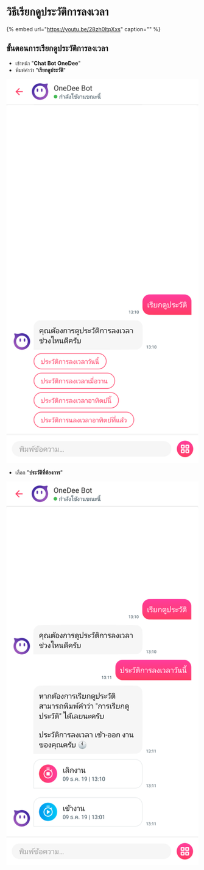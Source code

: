 # วิธีเรียกดูประวัติการลงเวลา

{% embed url="https://youtu.be/28zh0ltpXxs" caption="" %}

## ขั้นตอนการเรียกดูประวัติการลงเวลา

* เข้าหน้า "**Chat Bot OneDee**"
* พิมพ์คำว่า "**เรียกดูประวัติ**"   

![](../.gitbook/assets/screenshot_2019-12-09-13-11-10-71_13e02b99a4cd518277d235759b0ee697.png)

* เลือก "**ประวัติที่ต้องการ**"   

![](../.gitbook/assets/screenshot_2019-12-09-13-11-22-23_13e02b99a4cd518277d235759b0ee697-1.png)


